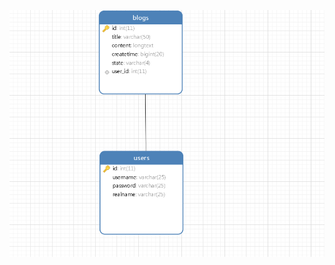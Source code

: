 <!--
 * @Author: siwenfeng
 * @Date: 2020-05-29 14:19:32
 * @LastEditTime: 2020-06-08 17:28:05
 * @Description: this is ....
--> 
![数据库表设计图](https://github.com/siwenfeng-Master/node_mysql/blob/master/src/assets/img/sql_er.jpg)

<!-- #原生httpServer开发node接口服务，用于mysql,redis,nodejs,express学习！ -->